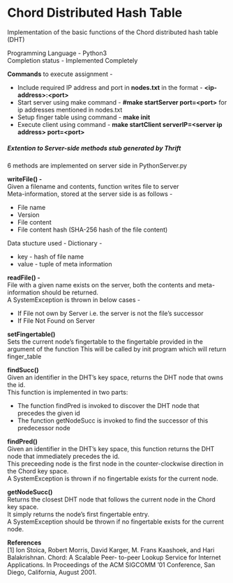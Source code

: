 # Chord Distributed Hash Table

Implementation of the basic functions of the Chord distributed hash table (DHT)

Programming Language - Python3<br>
Completion status - Implemented Completely

**Commands** to execute assignment - 

* Include required IP address and port in **nodes.txt** in the format - **\<ip-address>:\<port>**
* Start server using make command - **#make startServer port=\<port>** for ip addresses mentioned in nodes.txt
* Setup finger table using command - **make init**
* Execute client using command - **make startClient serverIP=\<server ip address> port=\<port>**


##### Extention to Server-side methods stub generated by Thrift
6 methods are implemented on server side in PythonServer.py

**writeFile() -**<br>
Given a filename and contents, function writes file to server <br>
Meta-information, stored at the server side is as follows -
* File name
* Version
* File content
* File content hash (SHA-256 hash of the file content)
        
Data stucture used - Dictionary -<br>
* key - hash of file name
* value - tuple of meta information

**readFile() -**<br>
File with a given name exists on the server, both the contents and meta-information should be returned.<br>
A SystemException is thrown in below cases - <br>
* If File not own by Server i.e. the server is not the file’s successor
* If File Not Found on Server

**setFingertable()**<br>
Sets the current node’s fingertable to the fingertable provided in the argument of the function
This will be called by init program which will return finger_table

**findSucc()**<br>
Given an identifier in the DHT’s key space, returns the DHT node that owns the id.<br>
This function is implemented in two parts:
* The function findPred is invoked to discover the DHT node that precedes the given id
* The function getNodeSucc is invoked to find the successor of this predecessor node

**findPred()**<br>
Given an identifier in the DHT’s key space, this function returns the DHT node that immediately precedes the id.<br>
This preceeding node is the first node in the counter-clockwise direction in the Chord key space.<br>
A SystemException is thrown if no fingertable exists for the current node.<br>

**getNodeSucc()**<br>
Returns the closest DHT node that follows the current node in the Chord key space.<br>
It simply returns the node’s first fingertable entry.<br>
A SystemException should be thrown if no fingertable exists for the current node.<br>

**References**<br>
[1] Ion Stoica, Robert Morris, David Karger, M. Frans Kaashoek, and Hari Balakrishnan. Chord: A Scalable Peer-
to-peer Lookup Service for Internet Applications. In Proceedings of the ACM SIGCOMM ’01 Conference, San
Diego, California, August 2001.

